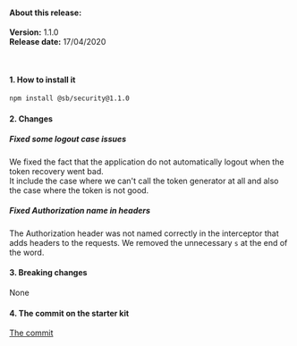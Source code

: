 #### About this release:

**Version:** 1.1.0  
**Release date:** 17/04/2020

<br>

#### 1. How to install it

```bash
npm install @sb/security@1.1.0
```

#### 2. Changes

##### Fixed some logout case issues
We fixed the fact that the application do not automatically logout when the token recovery went bad.  
It include the case where we can't call the token generator at all and also the case where the token is not good.

##### Fixed Authorization name in headers
The Authorization header was not named correctly in the interceptor that adds headers to the requests.
We removed the unnecessary `s` at the end of the word.

#### 3. Breaking changes

None

#### 4. The commit on the starter kit

[The commit](https://innersource.soprasteria.com/sopra-banking-technical-architecture/sb-angular/sbng-starter-kit/commit/c4fa28bdf86547e32c7fc873081d8b34c90aa32b)
